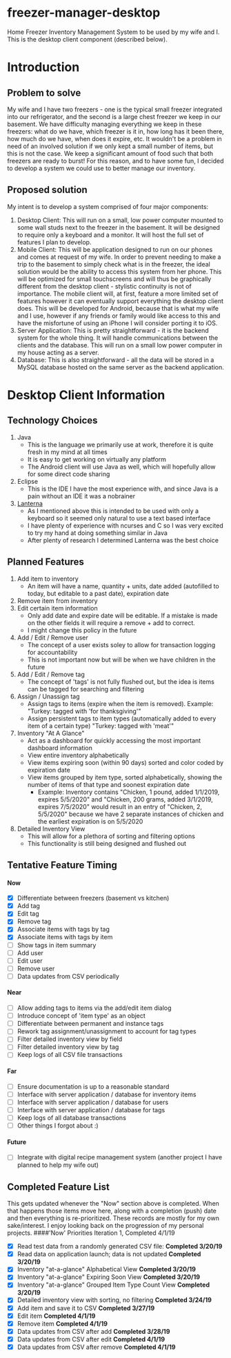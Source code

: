 # freezer-manager-desktop
Home Freezer Inventory Management System to be used by my wife and I. This is the desktop client component (described below).

# Introduction
## Problem to solve
My wife and I have two freezers - one is the typical small freezer integrated into our refrigerator, and the second is a large chest freezer we keep in our basement. We have difficulty managing everything we keep in these freezers: what do we have, which freezer is it in, how long has it been there, how much do we have, when does it expire, etc. It wouldn't be a problem in need of an involved solution if we only kept a small number of items, but this is not the case. We keep a significant amount of food such that both freezers are ready to burst! For this reason, and to have some fun, I decided to develop a system we could use to better manage our inventory.

## Proposed solution
My intent is to develop a system comprised of four major components:
1. Desktop Client: This will run on a small, low power computer mounted to some wall studs next to the freezer in the basement. It will be designed to require only a keyboard and a monitor. It will host the full set of features I plan to develop.
2. Mobile Client: This will be application designed to run on our phones and comes at request of my wife. In order to prevent needing to make a trip to the basement to simply check what is in the freezer, the ideal solution would be the ability to access this system from her phone. This will be optimized for small touchscreens and will thus be graphically different from the desktop client - stylistic continuity is not of importance. The mobile client will, at first, feature a more limited set of features however it can eventually support everything the desktop client does. This will be developed for Android, because that is what my wife and I use, however if any friends or family would like access to this and have the misfortune of using an iPhone I will consider porting it to iOS.
3. Server Application: This is pretty straightforward - it is the backend system for the whole thing. It will handle communications between the clients and the database. This will run on a small low power computer in my house acting as a server.
4. Database: This is also straightforward - all the data will be stored in a MySQL database hosted on the same server as the backend application.

# Desktop Client Information
## Technology Choices
1. Java
   - This is the language we primarily use at work, therefore it is quite fresh in my mind at all times
   - It is easy to get working on virtually any platform
   - The Android client will use Java as well, which will hopefully allow for some direct code sharing
2. Eclipse
   - This is the IDE I have the most experience with, and since Java is a pain without an IDE it was a nobrainer
3. [Lanterna](https://github.com/mabe02/lanterna)
   - As I mentioned above this is intended to be used with only a keyboard so it seemed only natural to use a text based interface
   - I have plenty of experience with ncurses and C so I was very excited to try my hand at doing something similar in Java
   - After plenty of research I determined Lanterna was the best choice

## Planned Features
1. Add item to inventory
   - An item will have a name, quantity + units, date added (autofilled to today, but editable to a past date), expiration date
2. Remove item from inventory
3. Edit certain item information
   - Only add date and expire date will be editable. If a mistake is made on the other fields it will require a remove + add to correct.
   - I might change this policy in the future
4. Add / Edit / Remove user
   - The concept of a user exists soley to allow for transaction logging for accountability
   - This is not important now but will be when we have children in the future
5. Add / Edit / Remove tag
   - The concept of 'tags' is not fully flushed out, but the idea is items can be tagged for searching and filtering
6. Assign / Unassign tag
   - Assign tags to items (expire when the item is removed). Example: "Turkey: tagged with 'for thanksgiving'"
   - Assign persistent tags to item types (automatically added to every item of a certain type) "Turkey: tagged with 'meat'"
7. Inventory "At A Glance"
   - Act as a dashboard for quickly accessing the most important dashboard information
   - View entire inventory alphabetically
   - View items expiring soon (within 90 days) sorted and color coded by expiration date
   - View items grouped by item type, sorted alphabetically, showing the number of items of that type and soonest expiration date
     - Example: Inventory contains "Chicken, 1 pound, added 1/1/2019, expires 5/5/2020" and "Chicken, 200 grams, added 3/1/2019, expires 7/5/2020" would result in an entry of "Chicken, 2, 5/5/2020" because we have 2 separate instances of chicken and the earliest expiration is on 5/5/2020
8. Detailed Inventory View
   - This will allow for a plethora of sorting and filtering options
   - This functionality is still being designed and flushed out

## Tentative Feature Timing
#### Now
- [x] Differentiate between freezers (basement vs kitchen)
- [x] Add tag
- [x] Edit tag
- [x] Remove tag
- [x] Associate items with tags by tag
- [x] Associate items with tags by item
- [ ] Show tags in item summary
- [ ] Add user
- [ ] Edit user
- [ ] Remove user
- [ ] Data updates from CSV periodically
#### Near
- [ ] Allow adding tags to items via the add/edit item dialog
- [ ] Introduce concept of 'item type' as an object
- [ ] Differentiate between permanent and instance tags
- [ ] Rework tag assignment/unassignment to account for tag types
- [ ] Filter detailed inventory view by field
- [ ] Filter detailed inventory view by tag
- [ ] Keep logs of all CSV file transactions
#### Far
- [ ] Ensure documentation is up to a reasonable standard
- [ ] Interface with server application / database for inventory items
- [ ] Interface with server application / database for users
- [ ] Interface with server application / database for tags
- [ ] Keep logs of all database transactions
- [ ] Other things I forgot about :)
#### Future
- [ ] Integrate with digital recipe management system (another project I have planned to help my wife out)

## Completed Feature List
This gets updated whenever the "Now" section above is completed. When that happens those items move here, along with a completion (push) date and then everything is re-prioritized. These records are mostly for my own sake/interest. I enjoy looking back on the progression of my personal projects.
####'Now' Priorities Iteration 1, Completed 4/1/19
- [x] Read test data from a randomly generated CSV file: **Completed 3/20/19**
- [x] Read data on application launch; data is not updated **Completed 3/20/19**
- [x] Inventory "at-a-glance" Alphabetical View **Completed 3/20/19**
- [x] Inventory "at-a-glance" Expiring Soon View **Completed 3/20/19**
- [x] Inventory "at-a-glance" Grouped Item Type Count View **Completed 3/20/19**
- [x] Detailed inventory view with sorting, no filtering **Completed 3/24/19**
- [x] Add item and save it to CSV **Completed 3/27/19**
- [x] Edit item **Completed 4/1/19**
- [x] Remove item **Completed 4/1/19**
- [x] Data updates from CSV after add **Completed 3/28/19**
- [x] Data updates from CSV after edit **Completed 4/1/19**
- [x] Data updates from CSV after remove **Completed 4/1/19**